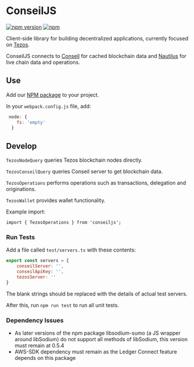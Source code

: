 # ConseilJS

[![npm version](https://img.shields.io/npm/v/conseiljs.svg)](https://www.npmjs.com/package/conseiljs)
[![npm](https://img.shields.io/npm/dm/conseiljs.svg)](https://www.npmjs.com/package/conseiljs)

Client-side library for building decentralized applications, currently focused on [Tezos](http://tezos.com/).

ConseilJS connects to [Conseil](https://github.com/Cryptonomic/Conseil) for cached blockchain data and [Nautilus](https://github.com/Cryptonomic/Nautilus) for live chain data and operations.

## Use

Add our [NPM package]() to your project.

In your `webpack.config.js` file, add:

```javascript
 node: {
    fs: 'empty'
  }
```  

## Develop

`TezosNodeQuery` queries Tezos blockchain nodes directly.

`TezosConseilQuery` queries Conseil server to get blockchain data. 

`TezosOperations` performs operations such as transactions, delegation and originations.

`TezosWallet` provides wallet functionality.

Example import:

```import { TezosOperations } from 'conseiljs';```

### Run Tests

Add a file called `test/servers.ts` with these contents:

```javascript
export const servers = {
    conseilServer: '',
    conseilApiKey: '',
    tezosServer: ''
}
``` 

The blank strings should be replaced with the details of actual test servers. 

After this, run `npm run test` to run all unit tests.


### Dependency Issues 
- As later versions of the npm package libsodium-sumo (a JS wrapper around libSodium) do not support all methods of libSodium, this version must remain at 0.5.4
- AWS-SDK dependency must remain as the Ledger Connect feature depends on this package
